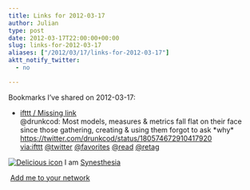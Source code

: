 ```yaml
---
title: Links for 2012-03-17
author: Julian
type: post
date: 2012-03-17T22:00:00+00:00
slug: links-for-2012-03-17 
aliases: ["/2012/03/17/links-for-2012-03-17"]
aktt_notify_twitter:
  - no

---
```

Bookmarks I&#8217;ve shared on 2012-03-17:

  * [ifttt / Missing link][1]  
    @drunkcod: Most models, measures & metrics fall flat on their face since those gathering, creating & using them forgot to ask \*why\* https://twitter.com/drunkcod/status/180574672910417920  
    [via:ifttt][2]  [@twitter][3]  [@favorites][4]  [@read][5]  [@retag][6] 

<p class="deliciouslink">
  <a href="https://del.icio.us/synesthesia" title="See all my bookmarks on del.icio.us"><img src="https://www.synesthesia.co.uk/images/deliciousicon.jpg" alt="Delicious icon" /></a>&nbsp;I am <a href="https://del.icio.us/synesthesia" title="See all my bookmarks on del.icio.us">Synesthesia</a>
</p>

<p class="deliciouslink">
  <a href="https://del.icio.us/network?add=synesthesia" title="Add me to your del.icio.us network"><img src="https://www.synesthesia.co.uk/images/add.gif" alt="" /></a>&nbsp;<a href="https://del.icio.us/network?add=synesthesia" title="Add me to your del.icio.us network">Add me to your network</a>
</p>

 [1]: https://ifttt.com/missing_link?1332017961
 [2]: https://www.delicious.com/synesthesia/via%3Aifttt
 [3]: https://www.delicious.com/synesthesia/+%40twitter
 [4]: https://www.delicious.com/synesthesia/+%40favorites
 [5]: https://www.delicious.com/synesthesia/+%40read
 [6]: https://www.delicious.com/synesthesia/+%40retag